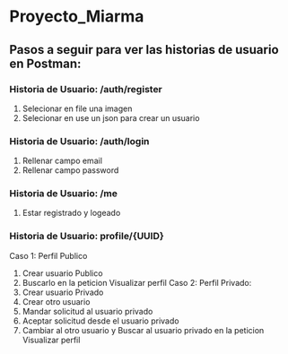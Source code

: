 # Proyecto_Miarma
## Pasos a seguir para ver las historias de usuario en Postman:


### Historia de Usuario:  /auth/register

1. Selecionar en file una imagen
2. Selecionar en use un json para crear un usuario


### Historia de Usuario:  /auth/login

1. Rellenar campo email
2. Rellenar campo password


### Historia de Usuario:  /me

1. Estar registrado y logeado


### Historia de Usuario:  profile/{UUID}

Caso 1:
Perfil Publico
1. Crear usuario Publico
2. Buscarlo en la peticion Visualizar perfil
Caso 2:
Perfil Privado:
1. Crear usuario Privado
2. Crear otro usuario
3. Mandar solicitud al usuario privado
4. Aceptar solicitud desde el usuario privado
5. Cambiar al otro usuario y Buscar al usuario privado en la peticion Visualizar perfil







